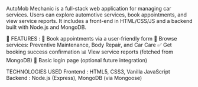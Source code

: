 AutoMob Mechanic is a full-stack web application for managing car services. Users can explore automotive services, book appointments, and view service reports. It includes a front-end in HTML/CSS/JS and a backend built with Node.js and MongoDB.

🔧 FEATURES :
📅 Book appointments via a user-friendly form
🧰 Browse services: Preventive Maintenance, Body Repair, and Car Care
✅ Get booking success confirmation
📊 View service reports (fetched from MongoDB)
🔐 Basic login page (optional future integration)

TECHNOLOGIES USED 
Frontend : HTML5, CSS3, Vanilla JavaScript
Backend : Node.js (Express), MongoDB (via Mongoose)
